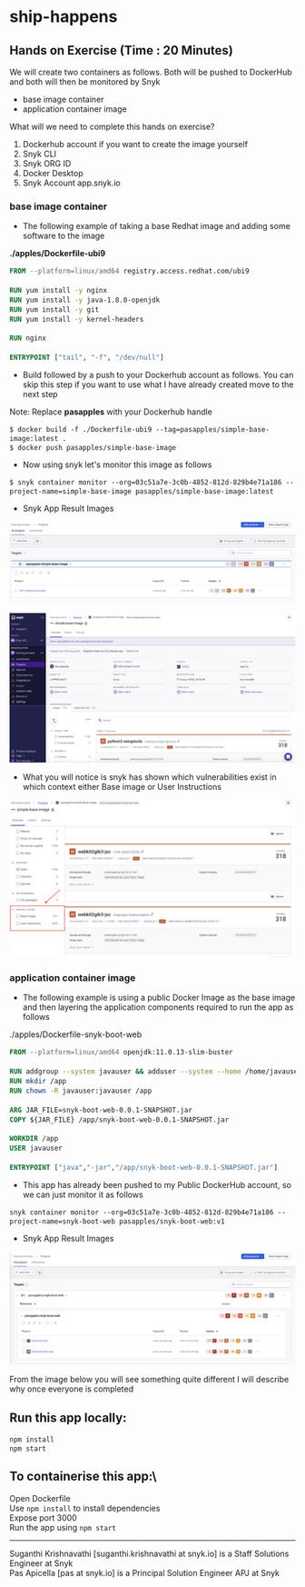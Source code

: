 # ship-happens

## Hands on Exercise (Time : 20 Minutes)

We will create two containers as follows. Both will be pushed to DockerHub and both will then be monitored by Snyk

* base image container
* application container image

What will we need to complete this hands on exercise?

1. Dockerhub account if you want to create the image yourself
2. Snyk CLI
3. Snyk ORG ID
4. Docker Desktop
5. Snyk Account app.snyk.io 

### base image container

- The following example of taking a base Redhat image and adding some software to the image 

**./apples/Dockerfile-ubi9**

```dockerfile
FROM --platform=linux/amd64 registry.access.redhat.com/ubi9

RUN yum install -y nginx
RUN yum install -y java-1.8.0-openjdk
RUN yum install -y git
RUN yum install -y kernel-headers

RUN nginx

ENTRYPOINT ["tail", "-f", "/dev/null"]
```

- Build followed by a push to your Dockerhub account as follows. You can skip this step if you want to use what I have already created move to the next step

Note: Replace **pasapples** with your Dockerhub handle

```shell
$ docker build -f ./Dockerfile-ubi9 --tag=pasapples/simple-base-image:latest .
$ docker push pasapples/simple-base-image
```

- Now using snyk let's monitor this image as follows

```shell
$ snyk container monitor --org=03c51a7e-3c0b-4852-812d-829b4e71a186 --project-name=simple-base-image pasapples/simple-base-image:latest
```

- Snyk App Result Images

![](images/offsite-se-1.png)

![](images/offsite-se-2.png)

- What you will notice is snyk has shown which vulnerabilities exist in which context either Base image or User Instructions 

![](images/offsite-se-3.png)

### application container image

- The following example is using a public Docker Image as the base image and then layering the application components required to run the app as follows

./apples/Dockerfile-snyk-boot-web

```dockerfile
FROM --platform=linux/amd64 openjdk:11.0.13-slim-buster

RUN addgroup --system javauser && adduser --system --home /home/javauser --ingroup javauser javauser
RUN mkdir /app
RUN chown -R javauser:javauser /app

ARG JAR_FILE=snyk-boot-web-0.0.1-SNAPSHOT.jar
COPY ${JAR_FILE} /app/snyk-boot-web-0.0.1-SNAPSHOT.jar

WORKDIR /app
USER javauser

ENTRYPOINT ["java","-jar","/app/snyk-boot-web-0.0.1-SNAPSHOT.jar"]
```

- This app has already been pushed to my Public DockerHub account, so we can just monitor it as follows

```shell
snyk container monitor --org=03c51a7e-3c0b-4852-812d-829b4e71a186 --project-name=snyk-boot-web pasapples/snyk-boot-web:v1
```

- Snyk App Result Images

![](images/offsite-se-4.png)

From the image below you will see something quite different I will describe why once everyone is completed


## Run this app locally:
```
npm install
npm start
```
## To containerise this app:\
Open Dockerfile\
Use `npm install` to install dependencies\
Expose port 3000\
Run the app using `npm start`

<hr />

Suganthi Krishnavathi [suganthi.krishnavathi at snyk.io] is a Staff Solutions Engineer at Snyk <br />
Pas Apicella [pas at snyk.io] is a Principal Solution Engineer APJ at Snyk